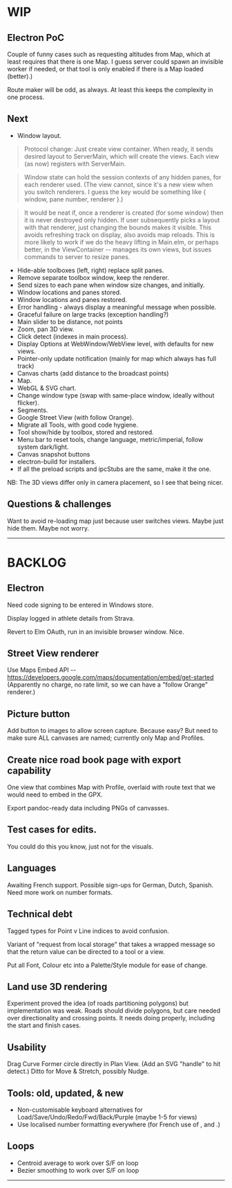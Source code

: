 
# WIP

## Electron PoC

Couple of funny cases such as requesting altitudes from Map, which at least requires that there is one Map. 
I guess server could spawn an invisible worker if needed, or that tool is only enabled if there is a Map loaded (better).)

Route maker will be odd, as always. At least this keeps the complexity in one process.

## Next

* Window layout.
 
> Protocol change: Just create view container. When ready, it sends desired
> layout to ServerMain, which will create the views. Each view (as now) registers
> with ServerMain.
 
> Window state can hold the session contexts of any hidden panes, for each renderer used.
> (The view cannot, since it's a new view when you switch renderers.
> I guess the key would be something like { window, pane number, renderer }.)

> It would be neat if, once a renderer is created (for some window) then it is never destroyed
> only hidden. If user subsequently picks a layout with that renderer, just changing the bounds
> makes it visible. This avoids refreshing track on display, also avoids map reloads.
> This is more likely to work if we do the heavy lifting in Main.elm, or perhaps better,
> in the ViewContainer -- manages its own views, but issues commands to server to resize panes.

* Hide-able toolboxes (left, right) replace split panes.
* Remove separate toolbox window, keep the renderer.
* Send sizes to each pane when window size changes, and initially.
* Window locations and panes stored.
* Window locations and panes restored.
* Error handling - always display a meaningful message when possible.
* Graceful failure on large tracks (exception handling?)
* Main slider to be distance, not points
* Zoom, pan 3D view.
* Click detect (indexes in main process).
* Display Options at WebWindow/WebView level, with defaults for new views.
* Pointer-only update notification (mainly for map which always has full track)
* Canvas charts (add distance to the broadcast points)
* Map.
* WebGL & SVG chart.
* Change window type (swap with same-place window, ideally without flicker).
* Segments.
* Google Street View (with follow Orange).
* Migrate all Tools, with good code hygiene.
* Tool show/hide by toolbox, stored and restored.
* Menu bar to reset tools, change language, metric/imperial, follow system dark/light.
* Canvas snapshot buttons
* electron-build for installers.
* If all the preload scripts and ipcStubs are the same, make it the one.

NB: The 3D views differ only in camera placement, so I see that being nicer.

## Questions & challenges

Want to avoid re-loading map just because user switches views. Maybe just hide them. Maybe not worry.

---

# BACKLOG

## Electron

Need code signing to be entered in Windows store.

Display logged in athlete details from Strava.

Revert to Elm OAuth, run in an invisible browser window. Nice.

## Street View renderer

Use Maps Embed API -- https://developers.google.com/maps/documentation/embed/get-started
(Apparently no charge, no rate limit, so we can have a "follow Orange" renderer.)

## Picture button

Add button to images to allow screen capture. Because easy?
But need to make sure ALL canvases are named; currently only Map and Profiles.

## Create nice road book page with export capability

One view that combines Map with Profile, overlaid with route text that we would need to 
embed in the GPX.

Export pandoc-ready data including PNGs of canvasses.

## Test cases for edits.

You could do this you know, just not for the visuals.

## Languages

Awaiting French support.
Possible sign-ups for German, Dutch, Spanish.
Need more work on number formats.

## Technical debt

Tagged types for Point v Line indices to avoid confusion.

Variant of "request from local storage" that takes a wrapped message so that the return value
can be directed to a tool or a view.

Put all Font, Colour etc into a Palette/Style module for ease of change.

## Land use 3D rendering

Experiment proved the idea (of roads partitioning polygons) but implementation was weak.
Roads should divide polygons, but care needed over directionality and crossing points.
It needs doing properly, including the start and finish cases.

## Usability

Drag Curve Former circle directly in Plan View. (Add an SVG "handle" to hit detect.)
Ditto for Move & Stretch, possibly Nudge.

## Tools: old, updated, & new

- Non-customisable keyboard alternatives for Load/Save/Undo/Redo/Fwd/Back/Purple (maybe 1-5 for views)
- Use localised number formatting everywhere (for French use of , and .)

## Loops

- Centroid average to work over S/F on loop
- Bezier smoothing to work over S/F on loop

 
---
